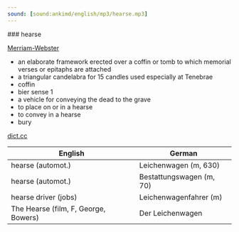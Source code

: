 ```yaml
---
sound: [sound:ankimd/english/mp3/hearse.mp3]
---
```


\### hearse

[Merriam-Webster](https://www.merriam-webster.com/dictionary/hearse)

- an elaborate framework erected over a coffin or tomb to which memorial verses or epitaphs are attached
- a triangular candelabra for 15 candles used especially at Tenebrae
- coffin
- bier sense 1
- a vehicle for conveying the dead to the grave
- to place on or in a hearse
- to convey in a hearse
- bury

[dict.cc](https://www.dict.cc/hearse)

| English        | German       |
| -------------- | ------------ |
| hearse (automot.) | Leichenwagen (m, 630) |
| hearse (automot.) | Bestattungswagen (m, 70) |
| hearse driver (jobs) | Leichenwagenfahrer (m) |
| The Hearse (film, F, George, Bowers) | Der Leichenwagen |
